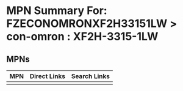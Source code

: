 



# MPN Summary For: FZECONOMRONXF2H33151LW > con-omron : XF2H-3315-1LW

## MPNs
  

|MPN|Direct Links|Search Links|
| :--- | :--- | :--- |
||||
